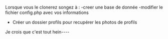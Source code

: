 Lorsque vous le clonerez songez à :
-creer une base de donnée 
-modifier le fichier config.php avec vos informations
- Créer un dossier profils pour recupérer les photos de profils

Je crois que c'est tout hein----
